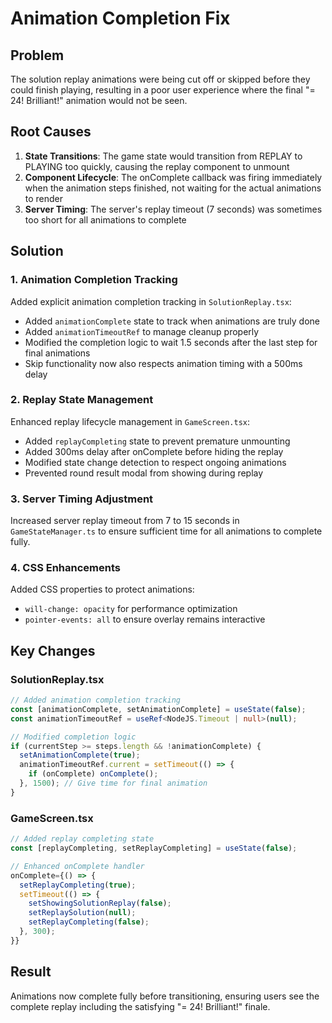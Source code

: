 # Animation Completion Fix

## Problem
The solution replay animations were being cut off or skipped before they could finish playing, resulting in a poor user experience where the final "= 24! Brilliant!" animation would not be seen.

## Root Causes
1. **State Transitions**: The game state would transition from REPLAY to PLAYING too quickly, causing the replay component to unmount
2. **Component Lifecycle**: The onComplete callback was firing immediately when the animation steps finished, not waiting for the actual animations to render
3. **Server Timing**: The server's replay timeout (7 seconds) was sometimes too short for all animations to complete

## Solution

### 1. Animation Completion Tracking
Added explicit animation completion tracking in `SolutionReplay.tsx`:
- Added `animationComplete` state to track when animations are truly done
- Added `animationTimeoutRef` to manage cleanup properly
- Modified the completion logic to wait 1.5 seconds after the last step for final animations
- Skip functionality now also respects animation timing with a 500ms delay

### 2. Replay State Management
Enhanced replay lifecycle management in `GameScreen.tsx`:
- Added `replayCompleting` state to prevent premature unmounting
- Added 300ms delay after onComplete before hiding the replay
- Modified state change detection to respect ongoing animations
- Prevented round result modal from showing during replay

### 3. Server Timing Adjustment
Increased server replay timeout from 7 to 15 seconds in `GameStateManager.ts` to ensure sufficient time for all animations to complete fully.

### 4. CSS Enhancements
Added CSS properties to protect animations:
- `will-change: opacity` for performance optimization
- `pointer-events: all` to ensure overlay remains interactive

## Key Changes

### SolutionReplay.tsx
```typescript
// Added animation completion tracking
const [animationComplete, setAnimationComplete] = useState(false);
const animationTimeoutRef = useRef<NodeJS.Timeout | null>(null);

// Modified completion logic
if (currentStep >= steps.length && !animationComplete) {
  setAnimationComplete(true);
  animationTimeoutRef.current = setTimeout(() => {
    if (onComplete) onComplete();
  }, 1500); // Give time for final animation
}
```

### GameScreen.tsx
```typescript
// Added replay completing state
const [replayCompleting, setReplayCompleting] = useState(false);

// Enhanced onComplete handler
onComplete={() => {
  setReplayCompleting(true);
  setTimeout(() => {
    setShowingSolutionReplay(false);
    setReplaySolution(null);
    setReplayCompleting(false);
  }, 300);
}}
```

## Result
Animations now complete fully before transitioning, ensuring users see the complete replay including the satisfying "= 24! Brilliant!" finale.